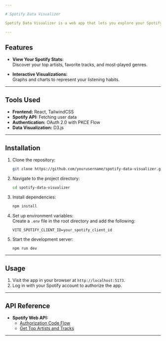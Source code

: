 ```yaml
---

# Spotify Data Visualizer

Spotify Data Visualizer is a web app that lets you explore your Spotify stats. Generate insights about your top artists, tracks, and genres.

---
```


## Features

- **View Your Spotify Stats:**  
  Discover your top artists, favorite tracks, and most-played genres.

- **Interactive Visualizations:**  
  Graphs and charts to represent your listening habits.

---

## Tools Used

- **Frontend:** React, TailwindCSS  
- **Spotify API:** Fetching user data  
- **Authentication:** OAuth 2.0 with PKCE Flow  
- **Data Visualization:** D3.js  

---

## Installation

1. Clone the repository:  
   ```bash
   git clone https://github.com/yourusername/spotify-data-visualizer.git
   ```
2. Navigate to the project directory:  
   ```bash
   cd spotify-data-visualizer
   ```
3. Install dependencies:  
   ```bash
   npm install
   ```
4. Set up environment variables:  
   Create a `.env` file in the root directory and add the following:
   ```
   VITE_SPOTIFY_CLIENT_ID=your_spotify_client_id
   ```
5. Start the development server:  
   ```bash
   npm run dev
   ```

---

## Usage

1. Visit the app in your browser at `http://localhost:5173`.  
2. Log in with your Spotify account to authorize the app.  

---

## API Reference

- **Spotify Web API:**  
  - [Authorization Code Flow](https://developer.spotify.com/documentation/general/guides/authorization/code-flow/)  
  - [Get Top Artists and Tracks](https://developer.spotify.com/documentation/web-api/reference/#/operations/get-users-top-artists-and-tracks)  

---
